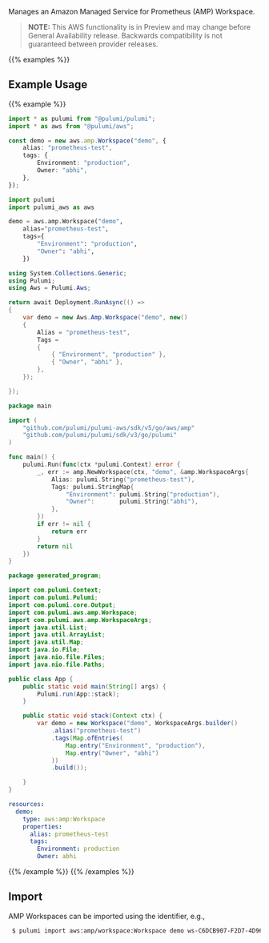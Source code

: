 Manages an Amazon Managed Service for Prometheus (AMP) Workspace.

> **NOTE:** This AWS functionality is in Preview and may change before General Availability release. Backwards compatibility is not guaranteed between provider releases.

{{% examples %}}
## Example Usage
{{% example %}}

```typescript
import * as pulumi from "@pulumi/pulumi";
import * as aws from "@pulumi/aws";

const demo = new aws.amp.Workspace("demo", {
    alias: "prometheus-test",
    tags: {
        Environment: "production",
        Owner: "abhi",
    },
});
```
```python
import pulumi
import pulumi_aws as aws

demo = aws.amp.Workspace("demo",
    alias="prometheus-test",
    tags={
        "Environment": "production",
        "Owner": "abhi",
    })
```
```csharp
using System.Collections.Generic;
using Pulumi;
using Aws = Pulumi.Aws;

return await Deployment.RunAsync(() => 
{
    var demo = new Aws.Amp.Workspace("demo", new()
    {
        Alias = "prometheus-test",
        Tags = 
        {
            { "Environment", "production" },
            { "Owner", "abhi" },
        },
    });

});
```
```go
package main

import (
	"github.com/pulumi/pulumi-aws/sdk/v5/go/aws/amp"
	"github.com/pulumi/pulumi/sdk/v3/go/pulumi"
)

func main() {
	pulumi.Run(func(ctx *pulumi.Context) error {
		_, err := amp.NewWorkspace(ctx, "demo", &amp.WorkspaceArgs{
			Alias: pulumi.String("prometheus-test"),
			Tags: pulumi.StringMap{
				"Environment": pulumi.String("production"),
				"Owner":       pulumi.String("abhi"),
			},
		})
		if err != nil {
			return err
		}
		return nil
	})
}
```
```java
package generated_program;

import com.pulumi.Context;
import com.pulumi.Pulumi;
import com.pulumi.core.Output;
import com.pulumi.aws.amp.Workspace;
import com.pulumi.aws.amp.WorkspaceArgs;
import java.util.List;
import java.util.ArrayList;
import java.util.Map;
import java.io.File;
import java.nio.file.Files;
import java.nio.file.Paths;

public class App {
    public static void main(String[] args) {
        Pulumi.run(App::stack);
    }

    public static void stack(Context ctx) {
        var demo = new Workspace("demo", WorkspaceArgs.builder()        
            .alias("prometheus-test")
            .tags(Map.ofEntries(
                Map.entry("Environment", "production"),
                Map.entry("Owner", "abhi")
            ))
            .build());

    }
}
```
```yaml
resources:
  demo:
    type: aws:amp:Workspace
    properties:
      alias: prometheus-test
      tags:
        Environment: production
        Owner: abhi
```
{{% /example %}}
{{% /examples %}}

## Import

AMP Workspaces can be imported using the identifier, e.g.,

```sh
 $ pulumi import aws:amp/workspace:Workspace demo ws-C6DCB907-F2D7-4D96-957B-66691F865D8B
```

 